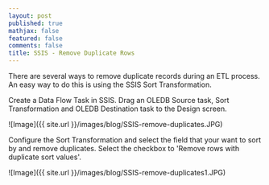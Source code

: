 ```yaml
---
layout: post
published: true
mathjax: false
featured: false
comments: false
title: SSIS - Remove Duplicate Rows
---
```

There are several ways to remove duplicate records during an ETL process. An easy way to do this is using the SSIS Sort Transformation.

Create a Data Flow Task in SSIS. Drag an OLEDB Source task, Sort Transformation and OLEDB Destination task to the Design screen.

![Image]({{ site.url }}/images/blog/SSIS-remove-duplicates.JPG)

Configure the Sort Transformation and select the field that your want to sort by and remove duplicates. Select the checkbox to 'Remove rows with duplicate sort values'.

![Image]({{ site.url }}/images/blog/SSIS-remove-duplicates1.JPG)

